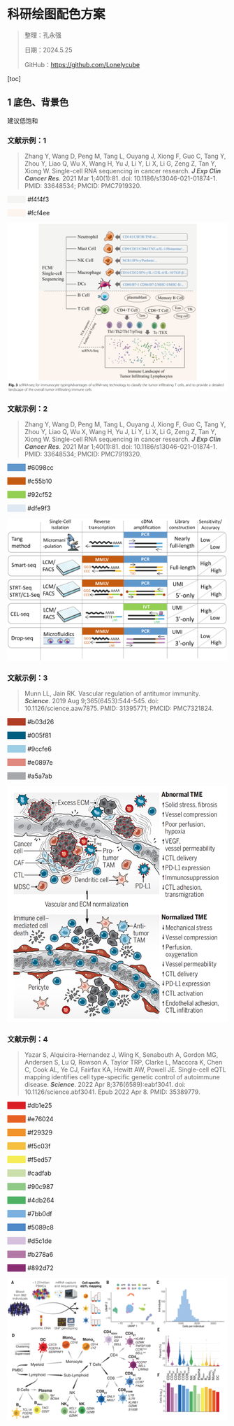 # 科研绘图配色方案

> 整理：孔永强
>
> 日期：2024.5.25
>
> GitHub：https://github.com/Lonelycube



[toc]





## 1 底色、背景色

建议低饱和



### 文献示例：1

> Zhang Y, Wang D, Peng M, Tang L, Ouyang J, Xiong F, Guo C, Tang Y, Zhou Y, Liao Q, Wu X, Wang H, Yu J, Li Y, Li X, Li G, Zeng Z, Tan Y, Xiong W. Single-cell RNA sequencing in cancer research. ***J Exp Clin Cancer Res***. 2021 Mar 1;40(1):81. doi: 10.1186/s13046-021-01874-1. PMID: 33648534; PMCID: PMC7919320.



<span style="background-color: #f4f4f3;">&emsp;&emsp;&emsp;</span>	#f4f4f3

<span style="background-color: #fcf4ee;">&emsp;&emsp;&emsp;</span>	#fcf4ee



![image-20240523165553082](./配色方案.assets/image-20240523165553082.png)

### 文献示例：2

> Zhang Y, Wang D, Peng M, Tang L, Ouyang J, Xiong F, Guo C, Tang Y, Zhou Y, Liao Q, Wu X, Wang H, Yu J, Li Y, Li X, Li G, Zeng Z, Tan Y, Xiong W. Single-cell RNA sequencing in cancer research. ***J Exp Clin Cancer Res***. 2021 Mar 1;40(1):81. doi: 10.1186/s13046-021-01874-1. PMID: 33648534; PMCID: PMC7919320.



<span style="background-color: #6098cc;">&emsp;&emsp;&emsp;</span>	#6098cc

<span style="background-color: #c55b10;">&emsp;&emsp;&emsp;</span>	#c55b10

<span style="background-color: #92cf52;">&emsp;&emsp;&emsp;</span>	#92cf52

<span style="background-color: #dfe9f3;">&emsp;&emsp;&emsp;</span>	#dfe9f3

![image-20240523165707273](./配色方案.assets/image-20240523165707273.png)



### 文献示例：3

> Munn LL, Jain RK. Vascular regulation of antitumor immunity. ***Science***. 2019 Aug 9;365(6453):544-545. doi: 10.1126/science.aaw7875. PMID: 31395771; PMCID: PMC7321824.



<span style="background-color: #b03d26;">&emsp;&emsp;&emsp;</span>	#b03d26

<span style="background-color: #005f81;">&emsp;&emsp;&emsp;</span>	#005f81

<span style="background-color: #9ccfe6;">&emsp;&emsp;&emsp;</span>	#9ccfe6

<span style="background-color: #e0897e;">&emsp;&emsp;&emsp;</span>	#e0897e

<span style="background-color: #a5a7ab;">&emsp;&emsp;&emsp;</span>	#a5a7ab

![image-20240525200744172](./配色方案.assets/image-20240525200744172.png)



### 文献示例：4

> Yazar S, Alquicira-Hernandez J, Wing K, Senabouth A, Gordon MG, Andersen S, Lu Q, Rowson A, Taylor TRP, Clarke L, Maccora K, Chen C, Cook AL, Ye CJ, Fairfax KA, Hewitt AW, Powell JE. Single-cell eQTL mapping identifies cell type-specific genetic control of autoimmune disease. ***Science***. 2022 Apr 8;376(6589):eabf3041. doi: 10.1126/science.abf3041. Epub 2022 Apr 8. PMID: 35389779.



<span style="background-color: #db1e25;">&emsp;&emsp;&emsp;</span>	#db1e25

<span style="background-color: #e76024;">&emsp;&emsp;&emsp;</span>	#e76024

<span style="background-color: #f29329;">&emsp;&emsp;&emsp;</span>	#f29329

<span style="background-color: #f5c03f;">&emsp;&emsp;&emsp;</span>	#f5c03f

<span style="background-color: #f5ed57;">&emsp;&emsp;&emsp;</span>	#f5ed57

<span style="background-color: #cadfab;">&emsp;&emsp;&emsp;</span>	#cadfab

<span style="background-color: #90c987;">&emsp;&emsp;&emsp;</span>	#90c987

<span style="background-color: #4db264;">&emsp;&emsp;&emsp;</span>	#4db264

<span style="background-color: #7bb0df;">&emsp;&emsp;&emsp;</span>	#7bb0df

<span style="background-color: #5089c8;">&emsp;&emsp;&emsp;</span>	#5089c8

<span style="background-color: #d5c1de;">&emsp;&emsp;&emsp;</span>	#d5c1de

<span style="background-color: #b278a6;">&emsp;&emsp;&emsp;</span>	#b278a6

<span style="background-color: #892d72;">&emsp;&emsp;&emsp;</span>	#892d72



![image-20240525202326101](./配色方案.assets/image-20240525202326101.png)






​    